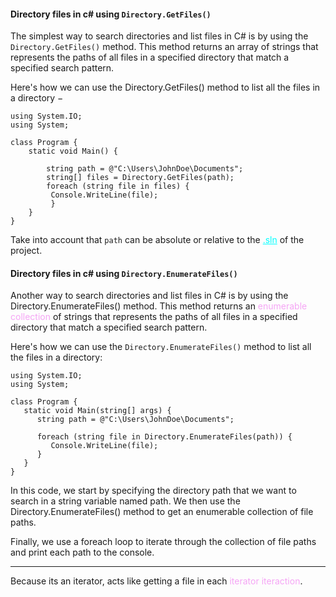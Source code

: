 
#### Directory files in c\# using `Directory.GetFiles()`

The simplest way to search directories and list files in C# is by using the `Directory.GetFiles()`  method. This method returns an array of strings that represents the paths of all files in a specified directory that match a specified search pattern.

Here's how we can use the Directory.GetFiles() method to list all the files in a directory −

```CSHARP 
using System.IO; 
using System; 

class Program { 
	static void Main() { 
	
		string path = @"C:\Users\JohnDoe\Documents"; 
		string[] files = Directory.GetFiles(path); 
		foreach (string file in files) {
		 Console.WriteLine(file); 
		 } 
	}
}
```

Take into account that `path` can be absolute or relative to the <span style="color:cyan; text-decoration:underline;">.sln</span> of the project. 

#### Directory files in c\# using `Directory.EnumerateFiles()`

Another way to search directories and list files in C# is by using the Directory.EnumerateFiles() method. This method returns an <span style="color:#f5a5f5">enumerable collection</span> of strings that represents the paths of all files in a specified directory that match a specified search pattern.

Here's how we can use the `Directory.EnumerateFiles()` method to list all the files in a directory: 

```CSHARP
using System.IO;
using System;

class Program {
   static void Main(string[] args) {
      string path = @"C:\Users\JohnDoe\Documents";
   
      foreach (string file in Directory.EnumerateFiles(path)) {
         Console.WriteLine(file);
      }
   }
}
```
In this code, we start by specifying the directory path that we want to search in a string variable named path. We then use the Directory.EnumerateFiles() method to get an enumerable collection of file paths.

Finally, we use a foreach loop to iterate through the collection of file paths and print each path to the console.

--- 
Because its an iterator, acts like getting a file in each <span style="color:#f5a5f5">iterator iteraction</span>. 